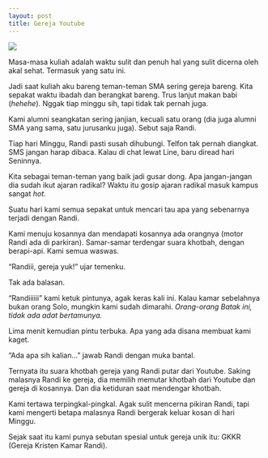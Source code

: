 ```yaml
---
layout: post
title: Gereja Youtube
---
```


![](https://1.bp.blogspot.com/-wA94HpwZ1rk/VuH_VOJf-iI/AAAAAAABaUw/VP-SavMJjPksH_WgzFis7D5BqifLFM1Kw/s1600/sahetapy.jpg)

Masa-masa kuliah adalah waktu sulit dan penuh hal yang sulit dicerna oleh akal sehat. Termasuk yang satu ini.

Jadi saat kuliah aku bareng teman-teman SMA sering gereja bareng. Kita sepakat waktu ibadah dan berangkat bareng. Trus lanjut makan babi (*hehehe*). Nggak tiap minggu sih, tapi tidak tak pernah juga.

Kami alumni seangkatan sering janjian, kecuali satu orang (dia juga alumni SMA yang sama, satu jurusanku juga). Sebut saja Randi.

<!--more-->

Tiap hari Minggu, Randi pasti susah dihubungi. Telfon tak pernah diangkat. SMS jangan harap dibaca. Kalau di chat lewat Line, baru diread hari Seninnya.

Kita sebagai teman-teman yang baik jadi gusar dong. Apa jangan-jangan dia sudah ikut ajaran radikal? Waktu itu gosip ajaran radikal masuk kampus sangat *hot.*

Suatu hari kami semua sepakat untuk mencari tau apa yang sebenarnya terjadi dengan Randi.

Kami menuju kosannya dan mendapati kosannya ada orangnya (motor Randi ada di parkiran). Samar-samar terdengar suara khotbah, dengan berapi-api. Kami semua waswas.

“Randiii, gereja yuk!” ujar temenku.

Tak ada balasan.

“Randiiiiii” kami ketuk pintunya, agak keras kali ini. Kalau kamar sebelahnya bukan orang Solo, mungkin kami sudah dimarahi. *Orang-orang Batak ini,* *tidak ada adat bertamunya.*

Lima menit kemudian pintu terbuka. Apa yang ada disana membuat kami kaget.

“Ada apa sih kalian...” jawab Randi dengan muka bantal.

Ternyata itu suara khotbah gereja yang Randi putar dari Youtube. Saking malasnya Randi ke gereja, dia memilih memutar khotbah dari Youtube dan gereja di kosannya. Dan dia ketiduran saat mendengar khotbah.

Kami tertawa terpingkal-pingkal. Agak sulit mencerna pikiran Randi, tapi kami mengerti betapa malasnya Randi bergerak keluar kosan di hari Minggu.

Sejak saat itu kami punya sebutan spesial untuk gereja unik itu: GKKR (Gereja Kristen Kamar Randi).